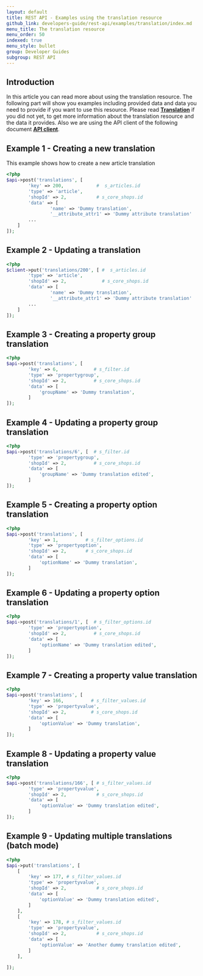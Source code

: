 ```yaml
---
layout: default
title: REST API - Examples using the translation resource
github_link: developers-guide/rest-api/examples/translation/index.md
menu_title: The translation resource
menu_order: 50
indexed: true
menu_style: bullet
group: Developer Guides
subgroup: REST API
---
```


## Introduction

In this article you can read more about using the translation resource.
The following part will show you examples including provided data and data you need to provide if you want to use this resource.
Please read **[Translation](/developers-guide/rest-api/api-resource-translation/)** if you did not yet, to get more information about the translation resource and the data it provides.
Also we are using the API client of the following document **[API client](/developers-guide/rest-api/#using-the-rest-api-in-your-own-application)**.

## Example 1 - Creating a new translation

This example shows how to create a new article translation

```php
<?php
$api->post('translations', [
        'key' => 200,            #  s_articles.id
        'type' => 'article',
        'shopId' => 2,           # s_core_shops.id
        'data' => [
                'name' => 'Dummy translation',
                '__attribute_attr1' => 'Dummy attribute translation'
        ...
    ]
]);

```

## Example 2 - Updating a translation

```php
<?php
$client->put('translations/200', [ #  s_articles.id
        'type' => 'article',
        'shopId' => 2,             # s_core_shops.id
        'data' => [
                'name' => 'Dummy translation',
                '__attribute_attr1' => 'Dummy attribute translation'
        ...
    ]
]);

```

## Example 3 - Creating a property group translation

```php
<?php
$api->post('translations', [
        'key' => 6,             # s_filter.id
        'type' => 'propertygroup',
        'shopId' => 2,          # s_core_shops.id
        'data' => [
            'groupName' => 'Dummy translation',
        ]
]);
```

## Example 4 - Updating a property group translation

```php
<?php
$api->post('translations/6', [  # s_filter.id
        'type' => 'propertygroup',
        'shopId' => 2,          # s_core_shops.id
        'data' => [
            'groupName' => 'Dummy translation edited',
        ]
]);
```

## Example 5 - Creating a property option translation

```php
<?php
$api->post('translations', [
        'key' => 1,          # s_filter_options.id
        'type' => 'propertyoption',
        'shopId' => 2,       # s_core_shops.id
        'data' => [
            'optionName' => 'Dummy translation',
        ]
]);
```

## Example 6 - Updating a property option translation

```php
<?php
$api->post('translations/1', [  # s_filter_options.id
        'type' => 'propertyoption',
        'shopId' => 2,          # s_core_shops.id
        'data' => [
            'optionName' => 'Dummy translation edited',
        ]
]);
```

## Example 7 - Creating a property value translation

```php
<?php
$api->post('translations', [
        'key' => 166,          # s_filter_values.id
        'type' => 'propertyvalue',
        'shopId' => 2,         # s_core_shops.id
        'data' => [
            'optionValue' => 'Dummy translation',
        ]
]);
```

## Example 8 - Updating a property value translation

```php
<?php
$api->post('translations/166', [ # s_filter_values.id
        'type' => 'propertyvalue',
        'shopId' => 2,           # s_core_shops.id
        'data' => [
            'optionValue' => 'Dummy translation edited',
        ]
]);
```


## Example 9 - Updating multiple translations (batch mode)

```php
<?php
$api->put('translations', [
    [
        'key' => 177, # s_filter_values.id
        'type' => 'propertyvalue',
        'shopId' => 2,           # s_core_shops.id
        'data' => [
            'optionValue' => 'Dummy translation edited',
        ]
    ],
    [
        'key' => 178, # s_filter_values.id
        'type' => 'propertyvalue',
        'shopId' => 2,           # s_core_shops.id
        'data' => [
            'optionValue' => 'Another dummy translation edited',
        ]
    ],
      
]);
```
